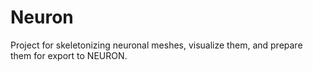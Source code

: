 # Neuron

Project for skeletonizing neuronal meshes, visualize them, and prepare them for export to NEURON.
